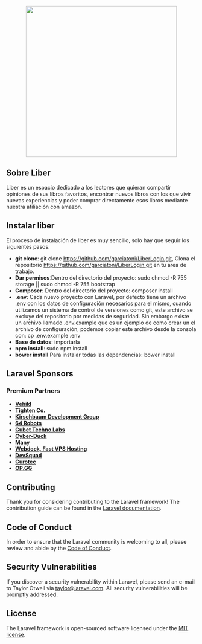 <p align="center"><a href="https://dawjavi.insjoaquimmir.cat/agarcia/LiberLogin/public/" target="_blank"><img src="https://dawjavi.insjoaquimmir.cat/agarcia/LiberLogin/resources/js/img/Logo.png" width="400"></a></p>

## Sobre Liber

Liber es un espacio dedicado a los lectores que quieran compartir opiniones de sus libros favoritos, encontrar nuevos libros con los que vivir nuevas experiencias y poder comprar directamente esos libros mediante nuestra afiliación con amazon.

## Instalar liber

El proceso de instalación de liber es muy sencillo, solo hay que seguir los siguientes pasos.
- **git clone**: git clone https://github.com/garciatoni/LiberLogin.git, Clona el repositorio https://github.com/garciatoni/LiberLogin.git en tu area de trabajo.
- **Dar permisos**:Dentro del directorio del proyecto: sudo chmod -R 755 storage || sudo chmod -R 755 bootstrap
- **Composer**: Dentro del directorio del proyecto: composer install
- **.env**: Cada nuevo proyecto con Laravel, por defecto tiene un archivo .env con los datos de configuración necesarios para el mismo, cuando utilizamos un sistema de control de versiones como git, este archivo se excluye del repositorio por medidas de seguridad. Sin embargo  existe un archivo llamado .env.example que es un ejemplo de como crear un el archivo de configuración, podemos copiar este archivo desde la consola con: cp .env.example .env
- **Base de datos**: importarla
- **npm install**: sudo npm install
- **bower install** Para instalar todas las dependencias: bower install


## Laravel Sponsors



### Premium Partners

- **[Vehikl](https://vehikl.com/)**
- **[Tighten Co.](https://tighten.co)**
- **[Kirschbaum Development Group](https://kirschbaumdevelopment.com)**
- **[64 Robots](https://64robots.com)**
- **[Cubet Techno Labs](https://cubettech.com)**
- **[Cyber-Duck](https://cyber-duck.co.uk)**
- **[Many](https://www.many.co.uk)**
- **[Webdock, Fast VPS Hosting](https://www.webdock.io/en)**
- **[DevSquad](https://devsquad.com)**
- **[Curotec](https://www.curotec.com/services/technologies/laravel/)**
- **[OP.GG](https://op.gg)**

## Contributing

Thank you for considering contributing to the Laravel framework! The contribution guide can be found in the [Laravel documentation](https://laravel.com/docs/contributions).

## Code of Conduct

In order to ensure that the Laravel community is welcoming to all, please review and abide by the [Code of Conduct](https://laravel.com/docs/contributions#code-of-conduct).

## Security Vulnerabilities

If you discover a security vulnerability within Laravel, please send an e-mail to Taylor Otwell via [taylor@laravel.com](mailto:taylor@laravel.com). All security vulnerabilities will be promptly addressed.

## License

The Laravel framework is open-sourced software licensed under the [MIT license](https://opensource.org/licenses/MIT).
